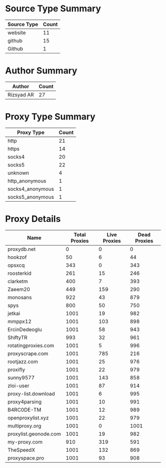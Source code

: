 # Source Type Summary

| Source Type | Count |
|-------------|-------|
| website | 11 |
| github | 15 |
| Github | 1 |


# Author Summary

| Author | Count |
|--------|-------|
| Rizsyad AR | 27 |


# Proxy Type Summary

| Proxy Type | Count |
|------------|-------|
| http | 21 |
| https | 14 |
| socks4 | 20 |
| socks5 | 22 |
| unknown | 4 |
| http_anonymous | 1 |
| socks4_anonymous | 1 |
| socks5_anonymous | 1 |


# Proxy Details

| Name | Total Proxies | Live Proxies | Dead Proxies |
|------|---------------|--------------|---------------|
| proxydb.net | 0 | 0 | 0 |
| hookzof | 50 | 6 | 44 |
| opsxcq | 343 | 0 | 343 |
| roosterkid | 261 | 15 | 246 |
| clarketm | 400 | 7 | 393 |
| Zaeem20 | 449 | 159 | 290 |
| monosans | 922 | 43 | 879 |
| spys | 800 | 50 | 750 |
| jetkai | 1001 | 19 | 982 |
| mmppx12 | 1001 | 103 | 898 |
| ErcinDedeoglu | 1001 | 58 | 943 |
| ShiftyTR | 993 | 32 | 961 |
| rotatingproxies.com | 1001 | 5 | 996 |
| proxyscrape.com | 1001 | 785 | 216 |
| rootjazz.com | 1001 | 25 | 976 |
| proxifly | 1001 | 22 | 979 |
| sunny9577 | 1001 | 143 | 858 |
| zloi-user | 1001 | 87 | 914 |
| proxy-list.download | 1001 | 6 | 995 |
| proxy4parsing | 1001 | 10 | 991 |
| B4RC0DE-TM | 1001 | 12 | 989 |
| openproxylist.xyz | 1001 | 22 | 979 |
| multiproxy.org | 1001 | 0 | 1001 |
| proxylist.geonode.com | 1001 | 19 | 982 |
| my-proxy.com | 910 | 319 | 591 |
| TheSpeedX | 1001 | 132 | 869 |
| proxyspace.pro | 1001 | 93 | 908 |

